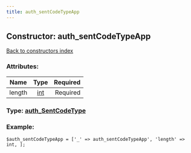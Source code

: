 ```yaml
---
title: auth_sentCodeTypeApp
---
```

## Constructor: auth\_sentCodeTypeApp  
[Back to constructors index](index.md)



### Attributes:

| Name     |    Type       | Required |
|----------|:-------------:|---------:|
|length|[int](../types/int.md) | Required|



### Type: [auth\_SentCodeType](../types/auth_SentCodeType.md)


### Example:

```
$auth_sentCodeTypeApp = ['_' => auth_sentCodeTypeApp', 'length' => int, ];
```